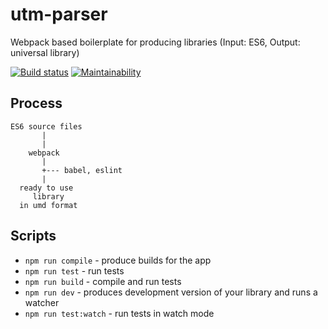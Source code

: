 # utm-parser

Webpack based boilerplate for producing libraries (Input: ES6, Output: universal library)

[![Build status](https://travis-ci.org/permettez-moi-de-construire/store-utm.svg?branch=master)](https://travis-ci.org/permettez-moi-de-construire/store-utm.svg?branch=master) [![Maintainability](https://api.codeclimate.com/v1/badges/85b6789bb4dbdf459f04/maintainability)](https://codeclimate.com/github/permettez-moi-de-construire/store-utm/maintainability)

## Process

```
ES6 source files
       |
       |
    webpack
       |
       +--- babel, eslint
       |
  ready to use
     library
  in umd format
```

## Scripts

* `npm run compile` - produce builds for the app
* `npm run test` - run tests
* `npm run build` - compile and run tests
* `npm run dev` - produces development version of your library and runs a watcher
* `npm run test:watch` - run tests in watch mode
